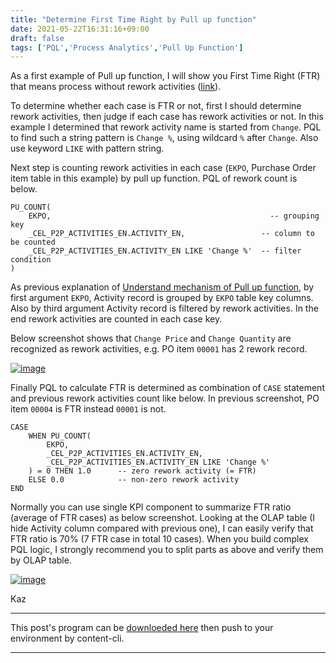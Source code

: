 ```yaml
---
title: "Determine First Time Right by Pull up function"
date: 2021-05-22T16:31:16+09:00
draft: false
tags: ['PQL','Process Analytics','Pull Up Function']
---
```


As a first example of Pull up function, I will show you First Time Right (FTR) that means process without rework activities ([link](https://dictionary.cambridge.org/dictionary/english/right-first-time)).

To determine whether each case is FTR or not, first I should determine rework activities, then judge if each case has rework activities or not. In this example I determined that rework activity name is started from `Change`. PQL to find such a string pattern is `Change %`, using wildcard `%` after `Change`. Also use keyword `LIKE` with pattern string.

Next step is counting rework activities in each case (`EKPO`, Purchase Order item table in this example) by pull up function. PQL of rework count is below.

```
PU_COUNT(
    EKPO,                                                 -- grouping key
    _CEL_P2P_ACTIVITIES_EN.ACTIVITY_EN,                 -- column to be counted
    _CEL_P2P_ACTIVITIES_EN.ACTIVITY_EN LIKE 'Change %'  -- filter condition
)
```

As previous explanation of [Understand mechanism of Pull up function](../2021-05-15-understand-mechanism-of-pull-up-function/), by first argument `EKPO`, Activity record is grouped by `EKPO` table key columns. Also by third argument Activity record is filtered by rework activities. In the end rework activities are counted in each case key.

Below screenshot shows that `Change Price` and `Change Quantity` are recognized as rework activities, e.g. PO item `00001` has 2 rework record.

[![image](https://user-images.githubusercontent.com/67397583/119218995-090a1200-bb1e-11eb-9ad7-854206edffee.png)](https://user-images.githubusercontent.com/67397583/119218995-090a1200-bb1e-11eb-9ad7-854206edffee.png)

Finally PQL to calculate FTR is determined as combination of `CASE` statement and previous rework activities count like below. In previous screenshot, PO item `00004` is FTR instead `00001` is not.

```
CASE 
    WHEN PU_COUNT(
        EKPO,
        _CEL_P2P_ACTIVITIES_EN.ACTIVITY_EN,
        _CEL_P2P_ACTIVITIES_EN.ACTIVITY_EN LIKE 'Change %'        
    ) = 0 THEN 1.0      -- zero rework activity (= FTR)
    ELSE 0.0            -- non-zero rework activity
END
```

Normally you can use single KPI component to summarize FTR ratio (average of FTR cases) as below screenshot. Looking at the OLAP table (I hide Activity column compared with previous one), I can easily verify that FTR ratio is 70% (7 FTR case in total 10 cases). When you build complex PQL logic, I strongly recommend you to split parts as above and verify them by OLAP table.

[![image](https://user-images.githubusercontent.com/67397583/119220916-bafa0c00-bb27-11eb-9a01-1a932dfe350d.png)](https://user-images.githubusercontent.com/67397583/119220916-bafa0c00-bb27-11eb-9a01-1a932dfe350d.png)

Kaz

---

This post's program can be [downloeded here](../../examples/p2p_analysis_20210522.json) then push to your environment by content-cli.

---